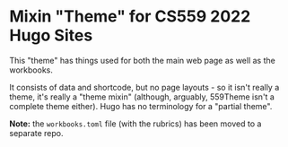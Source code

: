# Mixin "Theme" for CS559 2022 Hugo Sites

This "theme" has things used for both the main web page as well as the workbooks.

It consists of data and shortcode, but no page layouts - so it isn't really a theme,
it's really a "theme mixin" (although, arguably, 559Theme isn't a complete theme either).
Hugo has no terminology for a "partial theme".

**Note:** the `workbooks.toml` file (with the rubrics) has been moved to a separate repo.
